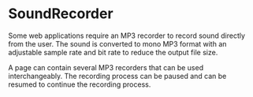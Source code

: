 # SoundRecorder
Some web applications require an MP3 recorder to record sound directly from the user. The sound is converted to mono MP3 format with an adjustable sample rate and bit rate to reduce the output file size.

A page can contain several MP3 recorders that can be used interchangeably. The recording process can be paused and can be resumed to continue the recording process.
